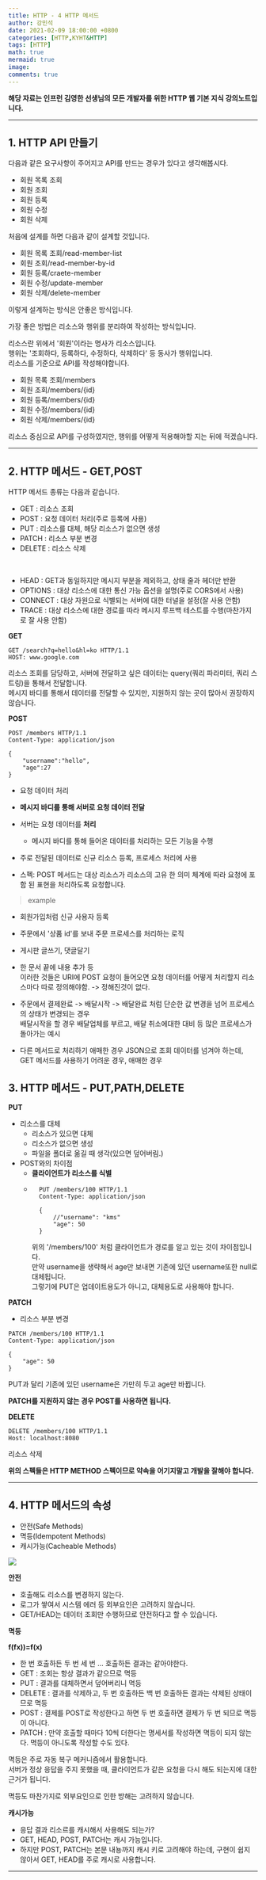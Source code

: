 ```yaml
---
title: HTTP - 4 HTTP 메서드
author: 강민석
date: 2021-02-09 18:00:00 +0800
categories: [HTTP,KYHT&HTTP]
tags: [HTTP]
math: true
mermaid: true
image: 
comments: true
---
```


**해당 자료는 인프런 김영한 선생님의 모든 개발자를 위한 HTTP 웹 기본 지식 강의노트입니다.**

-----  

## **1. HTTP API 만들기** ##

다음과 같은 요구사항이 주어지고 API를 만드는 경우가 있다고 생각해봅시다.   

- 회원 목록 조회
- 회원 조회
- 회원 등록
- 회원 수정
- 회원 삭제

처음에 설계를 하면 다음과 같이 설계할 것입니다.  

- 회원 목록 조회/read-member-list
- 회원 조회/read-member-by-id
- 회원 등록/craete-member
- 회원 수정/update-member
- 회원 삭제/delete-member


이렇게 설계하는 방식은 안좋은 방식입니다.  

가장 좋은 방법은 리소스와 행위를 분리하여 작성하는 방식입니다.  

리소스란 위에서 '회원'이라는 명사가 리소스입니다.  
행위는 '조회하다, 등록하다, 수정하다, 삭제하다' 등 동사가 행위입니다.  
리소스를 기준으로 API를 작성해야합니다.  

- 회원 목록 조회/members
- 회원 조회/members/{id}
- 회원 등록/members/{id}
- 회원 수정/members/{id}
- 회원 삭제/members/{id}

리소스 중심으로 API를 구성하였지만, 행위를 어떻게 적용해야할 지는 뒤에 적겠습니다.  

-----  

## **2. HTTP 메서드 - GET,POST** ##

HTTP 메서드 종류는 다음과 같습니다.  

- GET : 리소스 조회
- POST : 요청 데이터 처리(주로 등록에 사용)
- PUT : 리소스를 대체, 해당 리소스가 없으면 생성
- PATCH : 리소스 부분 변경
- DELETE : 리소스 삭제

<br>

- HEAD : GET과 동일하지만 메시지 부분을 제외하고, 상태 줄과 헤더만 반환
- OPTIONS : 대상 리소스에 대한 통신 가능 옵션을 설명(주로 CORS에서 사용)
- CONNECT : 대상 자원으로 식별되는 서버에 대한 터널을 설정(잘 사용 안함)
- TRACE : 대상 리소스에 대한 경로를 따라 메시지 루프백 테스트를 수행(마찬가지로 잘 사용 안함)

**GET**

```console
GET /search?q=hello&hl=ko HTTP/1.1
HOST: www.google.com
```

리소스 조회를 담당하고, 서버에 전달하고 싶은 데이터는 query(쿼리 파라미터, 쿼리 스트링)을 통해서 전달합니다.   
메시지 바디를 통해서 데이터를 전달할 수 있지만, 지원하지 않는 곳이 많아서 권장하지 않습니다.  

**POST**

```console
POST /members HTTP/1.1
Content-Type: application/json

{
    "username":"hello",
    "age":27
}
```

- 요청 데이터 처리
- **메시지 바디를 통해 서버로 요청 데이터 전달**
- 서버는 요청 데이터를 **처리**
    + 메시지 바디를 통해 들어온 데이터를 처리하는 모든 기능을 수행
- 주로 전달된 데이터로 신규 리소스 등록, 프로세스 처리에 사용

- 스펙: POST 메서드는 대상 리소스가 리소스의 고유 한 의미 체계에 따라 요청에 포함 된 표현을 처리하도록 요청합니다.

> example

- 회원가입처럼 신규 사용자 등록
- 주문에서 '상품 id'를 보내 주문 프로세스를 처리하는 로직
- 게시판 글쓰기, 댓글달기 
- 한 문서 끝에 내용 추가 등  
이러한 것들은 URI에 POST 요청이 들어오면 요청 데이터를 어떻게 처리할지 리소스마다 따로 정의해야함. -> 정해진것이 없다.  

- 주문에서 결제완료 -> 배달시작 -> 배달완료 처럼 단순한 값 변경을 넘어 프로세스의 상태가 변경되는 경우  
배달시작을 할 경우 배달업체를 부르고, 배달 취소에대한 대비 등 많은 프로세스가 돌아가는 예시

- 다른 메서드로 처리하기 애매한 경우
JSON으로 조회 데이터를 넘겨야 하는데, GET 메서드를 사용하기 어려운 경우, 애매한 경우

## **3. HTTP 메서드 - PUT,PATH,DELETE** ##

**PUT**

- 리소스를 대체
    + 리소스가 있으면 대체
    + 리소스가 없으면 생성
    + 파일을 폴더로 옮길 때 생각(있으면 덮어버림.)
- POST와의 차이점
    + **클라이언트가 리소스를 식별**
    + ```console
        PUT /members/100 HTTP/1.1
        Content-Type: application/json

        {
            //"username": "kms"
            "age": 50
        }
      ```
      위의 '/members/100' 처럼 클라이언트가 경로를 알고 있는 것이 차이점입니다.  
      만약 username을 생략해서 age만 보내면 기존에 있던 username또한 null로 대체됩니다.  
      그렇기에 PUT은 업데이트용도가 아니고, 대체용도로 사용해야 합니다.  


**PATCH**

- 리소스 부분 변경  


```console
PATCH /members/100 HTTP/1.1
Content-Type: application/json

{
    "age": 50
}
```

PUT과 달리 기존에 있던 username은 가만히 두고 age만 바뀝니다.  

**PATCH를 지원하지 않는 경우 POST를 사용하면 됩니다.**  



**DELETE**

```console
DELETE /members/100 HTTP/1.1
Host: localhost:8080
```

리소스 삭제

**위의 스펙들은 HTTP METHOD 스펙이므로 약속을 어기지말고 개발을 잘해야 합니다.**

----- 

## **4. HTTP 메서드의 속성** ##

- 안전(Safe Methods)
- 멱등(Idempotent Methods)
- 캐시가능(Cacheable Methods)

![](/assets/img/sample/HTTP/kyh/C4/method.JPG)  

**안전**

- 호출해도 리소스를 변경하지 않는다.
- 로그가 쌓여서 시스템 에러 등 외부요인은 고려하지 않습니다.  
- GET/HEAD는 데이터 조회만 수행하므로 안전하다고 할 수 있습니다.


**멱등**

**f(fx))=f(x)**
- 한 번 호출하든 두 번 세 번 ... 호출하든 결과는 같아야한다.
- GET : 조회는 항상 결과가 같으므로 멱등
- PUT : 결과를 대체하면서 덮어버리니 멱등
- DELETE : 결과를 삭제하고, 두 번 호출하든 백 번 호출하든 결과는 삭제된 상태이므로 멱등
- POST : 결제를 POST로 작성한다고 하면 두 번 호출하면 결제가 두 번 되므로 멱등이 아니다.
- PATCH : 만약 호출할 때마다 10씩 더한다는 명세서를 작성하면 멱등이 되지 않는다. 멱등이 아니도록 작성할 수도 있다.

멱등은 주로 자동 복구 메커니즘에서 활용합니다.  
서버가 정상 응답을 주지 못했을 때, 클라이언트가 같은 요청을 다시 해도 되는지에 대한 근거가 됩니다.  


멱등도 마찬가지로 외부요인으로 인한 방해는 고려하지 않습니다.  

**캐시가능**

- 응답 결과 리소르를 캐시해서 사용해도 되는가?
- GET, HEAD, POST, PATCH는 캐시 가능입니다.
- 하지만 POST, PATCH는 본문 내뇽까지 캐시 키로 고려해야 하는데, 구현이 쉽지 않아서 GET, HEAD를 주로 캐시로 사용합니다.  

----- 


    